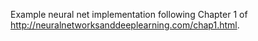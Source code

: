 Example neural net implementation following Chapter 1 of http://neuralnetworksanddeeplearning.com/chap1.html.
